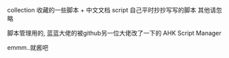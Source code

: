 collection 收藏的一些脚本 + 中文文档
script     自己平时抄抄写写的脚本
其他请忽略

脚本管理用的, 蓝蓝大佬的被github另一位大佬改了一下的 AHK Script Manager

emmm..就酱吧